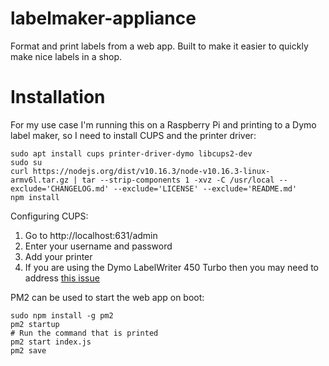 # labelmaker-appliance

Format and print labels from a web app. Built to make it easier to quickly make nice labels in a shop.

# Installation

For my use case I'm running this on a Raspberry Pi and printing to a Dymo label maker, so I need to install CUPS and the printer driver:

```
sudo apt install cups printer-driver-dymo libcups2-dev
sudo su
curl https://nodejs.org/dist/v10.16.3/node-v10.16.3-linux-armv6l.tar.gz | tar --strip-components 1 -xvz -C /usr/local --exclude='CHANGELOG.md' --exclude='LICENSE' --exclude='README.md'
npm install
```

Configuring CUPS:

1. Go to http://localhost:631/admin
2. Enter your username and password
3. Add your printer
4. If you are using the Dymo LabelWriter 450 Turbo then you may need to address [this issue](https://github.com/apple/cups/issues/5521)

PM2 can be used to start the web app on boot:

```
sudo npm install -g pm2
pm2 startup
# Run the command that is printed
pm2 start index.js
pm2 save
```
